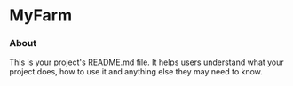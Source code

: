 MyFarm
======

### About

This is your project's README.md file. It helps users understand what your
project does, how to use it and anything else they may need to know.